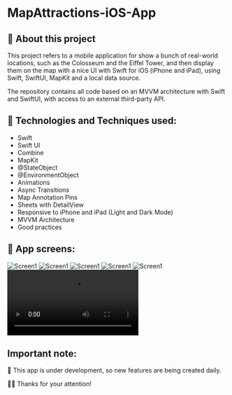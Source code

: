 # MapAttractions-iOS-App

## 📱 About this project
This project refers to a mobile application for show a bunch of real-world locations, such as the Colosseum and the Eiffel Tower, and then display them on the map with a nice UI with Swift for iOS (iPhone and iPad), using Swift, SwiftUI, MapKit and a local data source.

The repository contains all code based on an MVVM architecture with Swift and SwiftUI, with access to an external third-party API.

##  🤔 Technologies and Techniques used:
* Swift
* Swift UI
* Combine
* MapKit
* @StateObject
* @EnvironmentObject
* Animations
* Async Transitions
* Map Annotation Pins
* Sheets with DetailView
* Responsive to iPhone and iPad (Light and Dark Mode)
* MVVM Architecture
* Good practices

##  📱 App screens:
![Screen1](https://github.com/edsonpsantos/images/blob/main/MapAttractions/image01.png)
![Screen1](https://github.com/edsonpsantos/images/blob/main/MapAttractions/image02.png)
![Screen1](https://github.com/edsonpsantos/images/blob/main/MapAttractions/image03.png)
![Screen1](https://github.com/edsonpsantos/images/blob/main/MapAttractions/image04.png)
![Screen1](https://github.com/edsonpsantos/images/blob/main/MapAttractions/image05.png)
![Screen1](https://github.com/edsonpsantos/images/blob/main/MapAttractions/image06.mov)


## Important note:
🚀 This app is under development, so new features are being created daily.

🙏🏽 Thanks for your attention! 

